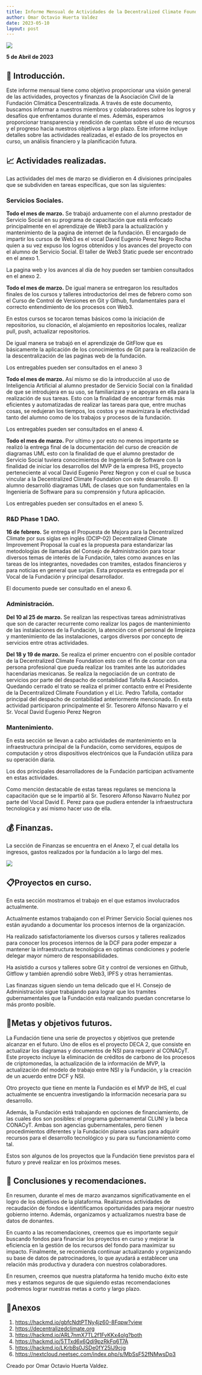 ```yaml
---
title: Informe Mensual de Actividades de la Decentralized Climate Foundation A.C. Marzo 2023.
author: Omar Octavio Huerta Valdez
date: 2023-05-10
layout: post
---
```


![](/assets/marchreportES/Img0.png)


**5 de Abril de 2023**

## :beginner: Introducción.

Este informe mensual tiene como objetivo proporcionar una visión general de las actividades, proyectos y finanzas de la Asociación Civil de la Fundación Climática Descentralizada. A través de este documento, buscamos informar a nuestros miembros y colaboradores sobre los logros y desafíos que enfrentamos durante el mes. Además, esperamos proporcionar transparencia y rendición de cuentas sobre el uso de recursos y el progreso hacia nuestros objetivos a largo plazo. Este informe incluye detalles sobre las actividades realizadas, el estado de los proyectos en curso, un análisis financiero y la planificación futura.


## 📈 Actividades realizadas.
Las actividades del mes de marzo se dividieron en 4 divisiones principales que se subdividen en tareas específicas, que son las siguientes:

### **Servicios Sociales.**

**Todo el mes de marzo.** Se trabajó arduamente con el alumno prestador de Servicio Social en su programa de capacitación que está enfocado principalmente en el aprendizaje de Web3 para la actualización y mantenimiento de la pagina de internet de la fundación. El encargado de impartir los cursos de Web3 es el vocal David Eugenio Perez Negro Rocha quien a su vez expuso los logros obtenidos y los avances del proyecto con el alumno de Servicio Social. El taller de Web3 Static puede ser encontrado en el anexo 1.

La pagina web y los avances al día de hoy pueden ser tambien consultados en el anexo 2.

**Todo el mes de marzo.** De igual manera se entregaron los resultados finales de los cursos y talleres introductorios del mes de febrero como son el Curso de Control de Versiones en Git y Github, fundamentales para el correcto entendimiento de los procesos con Web3.

En estos cursos se tocaron temas básicos como la iniciación de repositorios, su clonación, el alojamiento en repositorios locales, realizar pull, push, actualizar repositorios.

De igual manera se trabajó en el aprendizaje de GitFlow que es básicamente la aplicación de los conocimientos de Git para la realización de la descentralización de las paginas web de la fundación.

Los entregables pueden ser consultados en el anexo 3

**Todo el mes de marzo.** Así mismo se dio la introducción al uso de Inteligencia Artificial al alumno prestador de Servicio Social con la finalidad de que se introdujera en su uso, se familiarizara y se apoyara en ella para la realización de sus tareas. Esto con la finalidad de encontrar formás más eficientes y automatizadas de realizar las tareas para que, entre muchas cosas, se redujeran los tiempos, los costos y se maximizara la efectividad tanto del alumno como de los trabajos y procesos de la fundación.

Los entregables pueden ser consultados en el anexo 4.

**Todo el mes de marzo.** Por ultimo y por esto no menos importante se realizó la entrega final de la documentación del curso de creación de diagramas UML esto con la finalidad de que el alumno prestador de Servicio Social tuviera conocimientos de Ingeniería de Software con la finalidad de iniciar los desarrollos del MVP de la empresa IHS, proyecto perteneciente al vocal David Eugenio Perez Negron y con el cual se busca vincular a la Decentralized Climate Foundation con este desarrollo. El alumno desarrolló diagramas UML de clases que son fundamentales en la Ingeniería de Software para su comprensión y futura aplicación.

Los entregables pueden ser consultados en el anexo 5.

### **R&D Phase 1 DAO.**

**16 de febrero.** Se entrega el Propuesta de Mejora para la Decentralized Climate por sus siglas en inglés (DCIP-02) Decentralized Climate Improvement Proposal la cual es la propuesta para estandarizar las metodologías de llamadas del Consejo de Administración para tocar diversos temas de interés de la Fundación, tales como avances en las tareas de los integrantes, novedades con tramites, estados financieros y para noticias en general que surjan. Esta propuesta es entregada por el Vocal de la Fundación y principal desarrollador.

El documento puede ser consultado en el anexo 6.


### **Administración.**

**Del 10 al 25 de marzo.** Se realizan las respectivas tareas administrativas que son de caracter recurrente como realizar los pagos de mantenimiento de las instalaciones de la Fundación, la atención con el personal de limpieza y mantenimiento de las instalaciones, cargos diversos por concepto de servicios entre otras actividades.

**Del 18 y 19 de marzo.** Se realiza el primer encuentro con el posible contador de la Decentralized Climate Foundation esto con el fin de contar con una persona profesional que pueda realizar los tramites ante las autoridades hacendarias mexicanas. Se realiza la negociación de un contrato de servicios por parte del despacho de contabilidad Tafolla & Asociados. Quedando cerrado el trato se realiza el primer contacto entre el Presidente de la Decentralized Climate Foundation y el Lic. Pedro Tafolla, contador principal del despacho de contabilidad anteriormente mencionado. En esta actividad participaron principalmente el Sr. Tesorero Alfonso Navarro y el Sr. Vocal David Eugenio Perez Negron

### **Mantenimiento.**

En esta sección se llevan a cabo actividades de mantenimiento en la infraestructura principal de la Fundación, como servidores, equipos de computación y otros dispositivos electrónicos que la Fundación utiliza para su operación diaria.

Los dos principales desarrolladores de la Fundación participan activamente en estas actividades.

Como mención destacable de estas tareas regulares se menciona la capacitación que se le impartió al Sr. Tesorero Alfonso Navarro Nuñez por parte del Vocal David E. Perez para que pudiera entender la infraestructura tecnologica y así mismo hacer uso de ella.

## :moneybag: Finanzas.

La sección de Finanzas se encuentra en el Anexo 7, el cual detalla los ingresos, gastos realizados por la fundación a lo largo del mes.

![](/assets/marchreportES/Img1.png)

## :clipboard:Proyectos en curso.

En esta sección mostramos el trabajo en el que estamos involucrados actualmente.


Actualmente estamos trabajando con el Primer Servicio Social quienes nos están ayudando a documentar los procesos internos de la organización.

Ha realizado satisfactoriamente los diversos cursos y talleres realizados para conocer los procesos internos de la DCF para poder empezar a mantener la infraestructura tecnológica en optimas condiciones y poderle delegar mayor número de responsabilidades.


Ha asistido a cursos y talleres sobre Git y control de versiones en Github, Gitflow y también aprendió sobre Web3, IPFS y otras herramientas.

Las finanzas siguen siendo un tema delicado que el H. Consejo de Administración sigue trabajando para lograr que los tramites gubernamentales que la Fundación está realizando puedan concretarse lo más pronto posible.

## :pencil:Metas y objetivos futuros.

La Fundación tiene una serie de proyectos y objetivos que pretende alcanzar en el futuro. Uno de ellos es el proyecto DECA 2, que consiste en actualizar los diagramas y documentos de NSI para requerir al CONACyT. Este proyecto incluye la eliminación de créditos de carbono de los procesos de criptomonedas, la actualización de la información de MVP, la actualización del modelo de trabajo entre NSI y la Fundación, y la creación de un acuerdo entre DCF y NSI.


Otro proyecto que tiene en mente la Fundación es el MVP de IHS, el cual actualmente se encuentra investigando la información necesaria para su desarrollo.


Además, la Fundación está trabajando en opciones de financiamiento, de las cuales dos son posibles: el programa gubernamental CLUNI y la beca CONACyT. Ambas son agencias gubernamentales, pero tienen procedimientos diferentes y la Fundación planea usarlas para adquirir recursos para el desarrollo tecnológico y su para su funcionamiento como tal.


Estos son algunos de los proyectos que la Fundación tiene previstos para el futuro y prevé realizar en los próximos meses.

## 🎯 Conclusiones y recomendaciones.

En resumen, durante el mes de marzo avanzamos significativamente en el logro de los objetivos de la plataforma. Realizamos actividades de recaudación de fondos e identificamos oportunidades para mejorar nuestro gobierno interno. Además, organizamos y actualizamos nuestra base de datos de donantes.


En cuanto a las recomendaciones, creemos que es importante seguir buscando fondos para financiar los proyectos en curso y mejorar la eficiencia en la gestión de los recursos del fondo para maximizar su impacto. Finalmente, se recomienda continuar actualizando y organizando su base de datos de patrocinadores, lo que ayudará a establecer una relación más productiva y duradera con nuestros colaboradores.


En resumen, creemos que nuestra plataforma ha tenido mucho éxito este mes y estamos seguros de que siguiendo estas recomendaciones podremos lograr nuestras metas a corto y largo plazo.


## :beginner:Anexos

1. https://hackmd.io/gbfcNdtPTNy4jz60-8Fqpw?view
2. https://decentralizedclimate.org
3. https://hackmd.io/ARL7nmX7TL2f1FvKKx4olg?both
4. https://hackmd.io/5TTxd6x6Qdi9pzRkFq6T7A
5. https://hackmd.io/LKrbBs0JSDe0fY25IJ9cjg
6. https://nextcloud.neetsec.com/index.php/s/MbSsF52fNMwsDp3

Creado por Omar Octavio Huerta Valdez.
